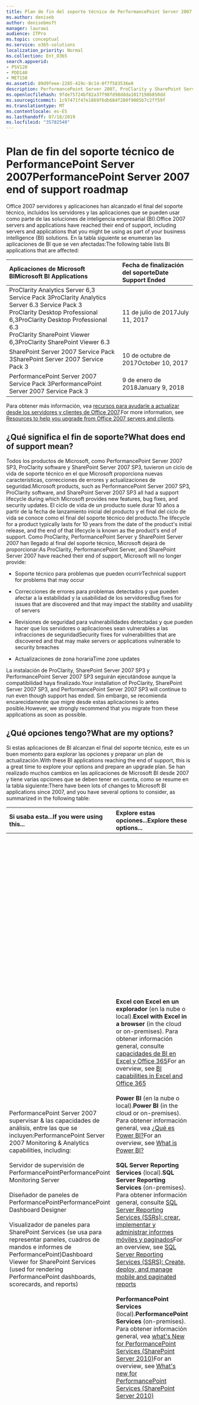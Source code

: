 ```yaml
---
title: Plan de fin del soporte técnico de PerformancePoint Server 2007
ms.author: deniseb
author: denisebmsft
manager: laurawi
audience: ITPro
ms.topic: conceptual
ms.service: o365-solutions
localization_priority: Normal
ms.collection: Ent_O365
search.appverid:
- PSV120
- PDD140
- MET150
ms.assetid: 89d9feee-2285-419c-8c14-0f7f583536e0
description: PerformancePoint Server 2007, ProClarity y SharePoint Server 2007 han llegado al final del soporte técnico. Lea este artículo para planear la actualización de la solución de BI.
ms.openlocfilehash: 9fde75724bf82a37f98fd98ddda1017198b850dd
ms.sourcegitcommit: 1c97471f47e1869f6db684f280f9085b7c2ff59f
ms.translationtype: MT
ms.contentlocale: es-ES
ms.lasthandoff: 07/18/2019
ms.locfileid: "35782540"
---
```

# <a name="performancepoint-server-2007-end-of-support-roadmap"></a><span data-ttu-id="9f8c9-104">Plan de fin del soporte técnico de PerformancePoint Server 2007</span><span class="sxs-lookup"><span data-stu-id="9f8c9-104">PerformancePoint Server 2007 end of support roadmap</span></span>

<span data-ttu-id="9f8c9-105">Office 2007 servidores y aplicaciones han alcanzado el final del soporte técnico, incluidos los servidores y las aplicaciones que se pueden usar como parte de las soluciones de inteligencia empresarial (BI).</span><span class="sxs-lookup"><span data-stu-id="9f8c9-105">Office 2007 servers and applications have reached their end of support, including servers and applications that you might be using as part of your business intelligence (BI) solutions.</span></span> <span data-ttu-id="9f8c9-106">En la tabla siguiente se enumeran las aplicaciones de BI que se ven afectadas:</span><span class="sxs-lookup"><span data-stu-id="9f8c9-106">The following table lists BI applications that are affected:</span></span>
  
|<span data-ttu-id="9f8c9-107">**Aplicaciones de Microsoft BI**</span><span class="sxs-lookup"><span data-stu-id="9f8c9-107">**Microsoft BI Applications**</span></span>|<span data-ttu-id="9f8c9-108">**Fecha de finalización del soporte**</span><span class="sxs-lookup"><span data-stu-id="9f8c9-108">**Date Support Ended**</span></span>|
|:-----|:-----|
|<span data-ttu-id="9f8c9-109">ProClarity Analytics Server 6,3 Service Pack 3</span><span class="sxs-lookup"><span data-stu-id="9f8c9-109">ProClarity Analytics Server 6.3 Service Pack 3</span></span>  <br/> <span data-ttu-id="9f8c9-110">ProClarity Desktop Professional 6,3</span><span class="sxs-lookup"><span data-stu-id="9f8c9-110">ProClarity Desktop Professional 6.3</span></span>  <br/> <span data-ttu-id="9f8c9-111">ProClarity SharePoint Viewer 6,3</span><span class="sxs-lookup"><span data-stu-id="9f8c9-111">ProClarity SharePoint Viewer 6.3</span></span>  <br/> |<span data-ttu-id="9f8c9-112">11 de julio de 2017</span><span class="sxs-lookup"><span data-stu-id="9f8c9-112">July 11, 2017</span></span>  <br/> |
|<span data-ttu-id="9f8c9-113">SharePoint Server 2007 Service Pack 3</span><span class="sxs-lookup"><span data-stu-id="9f8c9-113">SharePoint Server 2007 Service Pack 3</span></span>  <br/> |<span data-ttu-id="9f8c9-114">10 de octubre de 2017</span><span class="sxs-lookup"><span data-stu-id="9f8c9-114">October 10, 2017</span></span>  <br/> |
|<span data-ttu-id="9f8c9-115">PerformancePoint Server 2007 Service Pack 3</span><span class="sxs-lookup"><span data-stu-id="9f8c9-115">PerformancePoint Server 2007 Service Pack 3</span></span>  <br/> |<span data-ttu-id="9f8c9-116">9 de enero de 2018</span><span class="sxs-lookup"><span data-stu-id="9f8c9-116">January 9, 2018</span></span>  <br/> |
   
<span data-ttu-id="9f8c9-117">Para obtener más información, vea [recursos para ayudarle a actualizar desde los servidores y clientes de Office 2007](upgrade-from-office-2007-servers-and-products.md).</span><span class="sxs-lookup"><span data-stu-id="9f8c9-117">For more information, see [Resources to help you upgrade from Office 2007 servers and clients](upgrade-from-office-2007-servers-and-products.md).</span></span>
  
## <a name="what-does-end-of-support-mean"></a><span data-ttu-id="9f8c9-118">¿Qué significa el fin de soporte?</span><span class="sxs-lookup"><span data-stu-id="9f8c9-118">What does end of support mean?</span></span>

<span data-ttu-id="9f8c9-119">Todos los productos de Microsoft, como PerformancePoint Server 2007 SP3, ProClarity software y SharePoint Server 2007 SP3, tuvieron un ciclo de vida de soporte técnico en el que Microsoft proporciona nuevas características, correcciones de errores y actualizaciones de seguridad.</span><span class="sxs-lookup"><span data-stu-id="9f8c9-119">Microsoft products, such as PerformancePoint Server 2007 SP3, ProClarity software, and SharePoint Server 2007 SP3 all had a support lifecycle during which Microsoft provides new features, bug fixes, and security updates.</span></span> <span data-ttu-id="9f8c9-120">El ciclo de vida de un producto suele durar 10 años a partir de la fecha de lanzamiento inicial del producto y el final del ciclo de vida se conoce como el final del soporte técnico del producto.</span><span class="sxs-lookup"><span data-stu-id="9f8c9-120">The lifecycle for a product typically lasts for 10 years from the date of the product's initial release, and the end of that lifecycle is known as the product's end of support.</span></span> <span data-ttu-id="9f8c9-121">Como ProClarity, PerformancePoint Server y SharePoint Server 2007 han llegado al final del soporte técnico, Microsoft dejará de proporcionar:</span><span class="sxs-lookup"><span data-stu-id="9f8c9-121">As ProClarity, PerformancePoint Server, and SharePoint Server 2007 have reached their end of support, Microsoft will no longer provide:</span></span>
  
- <span data-ttu-id="9f8c9-122">Soporte técnico para problemas que pueden ocurrir</span><span class="sxs-lookup"><span data-stu-id="9f8c9-122">Technical support for problems that may occur</span></span>
    
- <span data-ttu-id="9f8c9-123">Correcciones de errores para problemas detectados y que pueden afectar a la estabilidad y la usabilidad de los servidores</span><span class="sxs-lookup"><span data-stu-id="9f8c9-123">Bug fixes for issues that are discovered and that may impact the stability and usability of servers</span></span>
    
- <span data-ttu-id="9f8c9-124">Revisiones de seguridad para vulnerabilidades detectadas y que pueden hacer que los servidores o aplicaciones sean vulnerables a las infracciones de seguridad</span><span class="sxs-lookup"><span data-stu-id="9f8c9-124">Security fixes for vulnerabilities that are discovered and that may make servers or applications vulnerable to security breaches</span></span>
    
- <span data-ttu-id="9f8c9-125">Actualizaciones de zona horaria</span><span class="sxs-lookup"><span data-stu-id="9f8c9-125">Time zone updates</span></span>
    
<span data-ttu-id="9f8c9-126">La instalación de ProClarity, SharePoint Server 2007 SP3 y PerformancePoint Server 2007 SP3 seguirán ejecutándose aunque la compatibilidad haya finalizado.</span><span class="sxs-lookup"><span data-stu-id="9f8c9-126">Your installation of ProClarity, SharePoint Server 2007 SP3, and PerformancePoint Server 2007 SP3 will continue to run even though support has ended.</span></span> <span data-ttu-id="9f8c9-127">Sin embargo, se recomienda encarecidamente que migre desde estas aplicaciones lo antes posible.</span><span class="sxs-lookup"><span data-stu-id="9f8c9-127">However, we strongly recommend that you migrate from these applications as soon as possible.</span></span>
  
## <a name="what-are-my-options"></a><span data-ttu-id="9f8c9-128">¿Qué opciones tengo?</span><span class="sxs-lookup"><span data-stu-id="9f8c9-128">What are my options?</span></span>

<span data-ttu-id="9f8c9-129">Si estas aplicaciones de BI alcanzan el final del soporte técnico, este es un buen momento para explorar las opciones y preparar un plan de actualización.</span><span class="sxs-lookup"><span data-stu-id="9f8c9-129">With these BI applications reaching the end of support, this is a great time to explore your options and prepare an upgrade plan.</span></span> <span data-ttu-id="9f8c9-130">Se han realizado muchos cambios en las aplicaciones de Microsoft BI desde 2007 y tiene varias opciones que se deben tener en cuenta, como se resume en la tabla siguiente:</span><span class="sxs-lookup"><span data-stu-id="9f8c9-130">There have been lots of changes to Microsoft BI applications since 2007, and you have several options to consider, as summarized in the following table:</span></span>
  
|<span data-ttu-id="9f8c9-131">**Si usaba esta...**</span><span class="sxs-lookup"><span data-stu-id="9f8c9-131">**If you were using this...**</span></span>|<span data-ttu-id="9f8c9-132">**Explore estas opciones...**</span><span class="sxs-lookup"><span data-stu-id="9f8c9-132">**Explore these options...**</span></span>|<span data-ttu-id="9f8c9-133">**Y tenga esto en cuenta...**</span><span class="sxs-lookup"><span data-stu-id="9f8c9-133">**And keep this in mind...**</span></span>|
|:-----|:-----|:-----|
| <span data-ttu-id="9f8c9-134">PerformancePoint Server 2007 supervisar &amp; las capacidades de análisis, entre las que se incluyen:</span><span class="sxs-lookup"><span data-stu-id="9f8c9-134">PerformancePoint Server 2007 Monitoring &amp; Analytics capabilities, including:</span></span>  <br/><br/>  <span data-ttu-id="9f8c9-135">Servidor de supervisión de PerformancePoint</span><span class="sxs-lookup"><span data-stu-id="9f8c9-135">PerformancePoint Monitoring Server</span></span>  <br/><br/>  <span data-ttu-id="9f8c9-136">Diseñador de paneles de PerformancePoint</span><span class="sxs-lookup"><span data-stu-id="9f8c9-136">PerformancePoint Dashboard Designer</span></span>  <br/><br/>  <span data-ttu-id="9f8c9-137">Visualizador de paneles para SharePoint Services (se usa para representar paneles, cuadros de mandos e informes de PerformancePoint)</span><span class="sxs-lookup"><span data-stu-id="9f8c9-137">Dashboard Viewer for SharePoint Services (used for rendering PerformancePoint dashboards, scorecards, and reports)</span></span>  <br/> |<span data-ttu-id="9f8c9-138">**Excel con Excel en un explorador** (en la nube o local).</span><span class="sxs-lookup"><span data-stu-id="9f8c9-138">**Excel with Excel in a browser** (in the cloud or on-premises).</span></span> <span data-ttu-id="9f8c9-139">Para obtener información general, consulte [capacidades de BI en Excel y Office 365](https://support.office.com/article/26c0548e-124c-4fd3-aab3-5f64568cb743.aspx)</span><span class="sxs-lookup"><span data-stu-id="9f8c9-139">For an overview, see [BI capabilities in Excel and Office 365](https://support.office.com/article/26c0548e-124c-4fd3-aab3-5f64568cb743.aspx)</span></span> <br/><br/> <span data-ttu-id="9f8c9-140">**Power BI** (en la nube o local).</span><span class="sxs-lookup"><span data-stu-id="9f8c9-140">**Power BI** (in the cloud or on-premises).</span></span> <span data-ttu-id="9f8c9-141">Para obtener información general, vea [¿Qué es Power BI?](https://go.microsoft.com/fwlink/?linkid=841341)</span><span class="sxs-lookup"><span data-stu-id="9f8c9-141">For an overview, see [What is Power BI?](https://go.microsoft.com/fwlink/?linkid=841341)</span></span> <br/><br/> <span data-ttu-id="9f8c9-142">**SQL Server Reporting Services** (local).</span><span class="sxs-lookup"><span data-stu-id="9f8c9-142">**SQL Server Reporting Services** (on-premises).</span></span> <span data-ttu-id="9f8c9-143">Para obtener información general, consulte [SQL Server Reporting Services (SSRs): crear, implementar y administrar informes móviles y paginados](https://go.microsoft.com/fwlink/?linkid=841342)</span><span class="sxs-lookup"><span data-stu-id="9f8c9-143">For an overview, see [SQL Server Reporting Services (SSRS): Create, deploy, and manage mobile and paginated reports](https://go.microsoft.com/fwlink/?linkid=841342)</span></span> <br/><br/> <span data-ttu-id="9f8c9-144">**PerformancePoint Services** (local).</span><span class="sxs-lookup"><span data-stu-id="9f8c9-144">**PerformancePoint Services** (on-premises).</span></span> <span data-ttu-id="9f8c9-145">Para obtener información general, vea [what's New for PerformancePoint Services (SharePoint Server 2010)](https://go.microsoft.com/fwlink/?linkid=841343)</span><span class="sxs-lookup"><span data-stu-id="9f8c9-145">For an overview, see [What's new for PerformancePoint Services (SharePoint Server 2010)](https://go.microsoft.com/fwlink/?linkid=841343)</span></span> <br/> |<span data-ttu-id="9f8c9-146">Excel está disponible como una solución en línea (basada en la nube) o local.</span><span class="sxs-lookup"><span data-stu-id="9f8c9-146">Excel is available as either an online (cloud-based) or on-premises solution.</span></span> <span data-ttu-id="9f8c9-147">Muchas de las necesidades de informes y paneles pueden cumplirse con las capacidades de Excel.</span><span class="sxs-lookup"><span data-stu-id="9f8c9-147">Many reporting and dashboard needs can be met with the capabilities of Excel.</span></span>  <br/><br/> <span data-ttu-id="9f8c9-148">Power BI está disponible como una solución en línea o local.</span><span class="sxs-lookup"><span data-stu-id="9f8c9-148">Power BI is available as either an online or an on-premises solution.</span></span> <span data-ttu-id="9f8c9-149">Power BI no se incluye en Office 365, pero puede empezar a usar Power BI gratuitamente y, a continuación, en función de las necesidades empresariales y el uso de datos, actualice a Power BI Pro.</span><span class="sxs-lookup"><span data-stu-id="9f8c9-149">Power BI is not included in Office 365, but you can get started using Power BI for free, and then, depending on your data usage and business needs, upgrade to Power BI Pro.</span></span> <br/> <br/> <span data-ttu-id="9f8c9-150">Reporting Services y PerformancePoint Services son soluciones locales.</span><span class="sxs-lookup"><span data-stu-id="9f8c9-150">Reporting Services and PerformancePoint Services are both on-premises solutions.</span></span>  <br/><br/> <span data-ttu-id="9f8c9-151">PerformancePoint Services está disponible en SharePoint Server 2010, SharePoint Server 2013 y SharePoint Server 2016.</span><span class="sxs-lookup"><span data-stu-id="9f8c9-151">PerformancePoint Services is available in SharePoint Server 2010, SharePoint Server 2013, and SharePoint Server 2016.</span></span> <br/> <br/> <span data-ttu-id="9f8c9-152">Algunas características y tipos de informes que estaban disponibles en PerformancePoint Server 2007 no están disponibles en Excel, Power BI, Reporting Services o PerformancePoint Services.</span><span class="sxs-lookup"><span data-stu-id="9f8c9-152">Some features and report types that were available in PerformancePoint Server 2007 are not available in Excel, Power BI, Reporting Services, or PerformancePoint Services.</span></span> <span data-ttu-id="9f8c9-153">Querrá revisar las características disponibles para determinar cuál es la mejor solución para sus necesidades empresariales.</span><span class="sxs-lookup"><span data-stu-id="9f8c9-153">You'll want to review the available features to determine the best solution for your business needs.</span></span>  <br/> |
| <span data-ttu-id="9f8c9-154">Software de ProClarity, que incluye:</span><span class="sxs-lookup"><span data-stu-id="9f8c9-154">ProClarity software, including:</span></span> <br/> <br/>  <span data-ttu-id="9f8c9-155">ProClarity Desktop profesional</span><span class="sxs-lookup"><span data-stu-id="9f8c9-155">ProClarity Desktop Professional</span></span>  <br/> <br/> <span data-ttu-id="9f8c9-156">ProClarity Analytics Server</span><span class="sxs-lookup"><span data-stu-id="9f8c9-156">ProClarity Analytics Server</span></span>  <br/> <br/> <span data-ttu-id="9f8c9-157">ProClarity SharePoint Viewer</span><span class="sxs-lookup"><span data-stu-id="9f8c9-157">ProClarity SharePoint Viewer</span></span>  <br/> |<span data-ttu-id="9f8c9-158">**Trabaje con un socio de Microsoft** para identificar la solución que mejor se adapte a sus necesidades.</span><span class="sxs-lookup"><span data-stu-id="9f8c9-158">**Work with a Microsoft partner** to identify a solution that best meets your needs.</span></span> <span data-ttu-id="9f8c9-159">Visitar el [centro de Partners de Microsoft](https://go.microsoft.com/fwlink/?linkid=841249)</span><span class="sxs-lookup"><span data-stu-id="9f8c9-159">Visit the [Microsoft Partner Center](https://go.microsoft.com/fwlink/?linkid=841249)</span></span> <br/><br/> <span data-ttu-id="9f8c9-160">También puede considerar el uso de Excel con Excel en un explorador, Power BI, SQL Server Reporting Services o PerformancePoint Services.</span><span class="sxs-lookup"><span data-stu-id="9f8c9-160">You can also consider using Excel with Excel in a browser, Power BI, SQL Server Reporting Services, or PerformancePoint Services.</span></span>  <br/> |<span data-ttu-id="9f8c9-161">Algunas de las características y capacidades que estaban disponibles en el software de ProClarity, pero no todas, están disponibles en otras ofertas de Microsoft, como Excel, Power BI, Reporting Services y PerformancePoint Services.</span><span class="sxs-lookup"><span data-stu-id="9f8c9-161">Several, but not all, features and capabilities that were available in ProClarity software are available in other Microsoft offerings, including Excel, Power BI, Reporting Services, and PerformancePoint Services.</span></span>  <br/> |
|<span data-ttu-id="9f8c9-162">KPI de SharePoint Server 2007 (también denominados KPI de MOSS)</span><span class="sxs-lookup"><span data-stu-id="9f8c9-162">SharePoint Server 2007 KPIs (also called MOSS KPIs)</span></span>  <br/> |<span data-ttu-id="9f8c9-163">**Excel con servicios de Excel**.</span><span class="sxs-lookup"><span data-stu-id="9f8c9-163">**Excel with Excel Services**.</span></span> <span data-ttu-id="9f8c9-164">Para obtener información general, vea [inteligencia empresarial en Excel y servicios de Excel (SharePoint Server 2013)](https://support.office.com/article/2740f10c-579d-4b40-a1d9-7beb5d38547c.aspx)</span><span class="sxs-lookup"><span data-stu-id="9f8c9-164">For an overview, see [Business intelligence in Excel and Excel Services (SharePoint Server 2013)](https://support.office.com/article/2740f10c-579d-4b40-a1d9-7beb5d38547c.aspx)</span></span> <br/> |<span data-ttu-id="9f8c9-165">Los KPI de MOSS creados mediante SharePoint Server 2007 se pueden usar en SharePoint Server 2010, SharePoint Server 2013 y SharePoint Server 2016; sin embargo, no se pueden crear nuevos KPI de MOSS.</span><span class="sxs-lookup"><span data-stu-id="9f8c9-165">MOSS KPIs that were created using SharePoint Server 2007 can be used in SharePoint Server 2010, SharePoint Server 2013, and SharePoint Server 2016; however, new MOSS KPIs cannot be created.</span></span>  <br/> |
|<span data-ttu-id="9f8c9-166">Excel 2007</span><span class="sxs-lookup"><span data-stu-id="9f8c9-166">Excel 2007</span></span>  <br/> |<span data-ttu-id="9f8c9-167">**Excel** (en la nube o local).</span><span class="sxs-lookup"><span data-stu-id="9f8c9-167">**Excel** (in the cloud or on-premises).</span></span> <span data-ttu-id="9f8c9-168">Para obtener información general, consulte [capacidades de BI en Excel y Office 365](https://support.office.com/article/26c0548e-124c-4fd3-aab3-5f64568cb743.aspx)</span><span class="sxs-lookup"><span data-stu-id="9f8c9-168">For an overview, see [BI capabilities in Excel and Office 365](https://support.office.com/article/26c0548e-124c-4fd3-aab3-5f64568cb743.aspx)</span></span> <br/><br/> <span data-ttu-id="9f8c9-169">**Power BI** (en la nube o local).</span><span class="sxs-lookup"><span data-stu-id="9f8c9-169">**Power BI** (in the cloud or on-premises).</span></span> <span data-ttu-id="9f8c9-170">Para obtener información general, vea [¿Qué es Power BI?](https://go.microsoft.com/fwlink/?linkid=841341)</span><span class="sxs-lookup"><span data-stu-id="9f8c9-170">For an overview, see [What is Power BI?](https://go.microsoft.com/fwlink/?linkid=841341)</span></span> <br/> |<span data-ttu-id="9f8c9-171">Tanto Excel como Power BI ofrecen la organización basada en la nube y las soluciones locales, con compatibilidad para una gran variedad de orígenes de datos.</span><span class="sxs-lookup"><span data-stu-id="9f8c9-171">Both Excel and Power BI offer your organization cloud-based and on-premises solutions, with support for a wide variety of data sources.</span></span>  <br/> |
   
### <a name="what-if-i-need-help-selecting-a-solution"></a><span data-ttu-id="9f8c9-172">¿Qué debo hacer si necesito ayuda para seleccionar una solución?</span><span class="sxs-lookup"><span data-stu-id="9f8c9-172">What if I need help selecting a solution?</span></span>

<span data-ttu-id="9f8c9-173">Con tantas opciones de BI disponibles, puede parecer abrumador determinar cuál es la mejor opción.</span><span class="sxs-lookup"><span data-stu-id="9f8c9-173">With so many BI choices available, it might seem overwhelming to determine which option is best.</span></span> <span data-ttu-id="9f8c9-174">Tenemos una guía en línea disponible para ayudarle.</span><span class="sxs-lookup"><span data-stu-id="9f8c9-174">We have an online guide available to help you.</span></span> <span data-ttu-id="9f8c9-175">Consulte [choosinging Microsoft Business Intelligence (BI) Tools for Analysis and](https://go.microsoft.com/fwlink/?linkid=839877)Reporting.</span><span class="sxs-lookup"><span data-stu-id="9f8c9-175">See [Choosing Microsoft Business Intelligence (BI) tools for analysis and reporting](https://go.microsoft.com/fwlink/?linkid=839877).</span></span>
  
### <a name="what-happens-if-i-dont-upgrade-now"></a><span data-ttu-id="9f8c9-176">¿Qué sucede si no actualizo ahora?</span><span class="sxs-lookup"><span data-stu-id="9f8c9-176">What happens if I don't upgrade now?</span></span>

<span data-ttu-id="9f8c9-177">Puede elegir no actualizar en este momento.</span><span class="sxs-lookup"><span data-stu-id="9f8c9-177">You can choose to not upgrade at this time.</span></span> <span data-ttu-id="9f8c9-178">Los servidores y las aplicaciones existentes seguirán ejecutándose.</span><span class="sxs-lookup"><span data-stu-id="9f8c9-178">Your existing servers and applications will continue to run.</span></span> <span data-ttu-id="9f8c9-179">Sin embargo, no recibirá ninguna actualización adicional, incluidas las actualizaciones de seguridad, una vez finalizada la compatibilidad.</span><span class="sxs-lookup"><span data-stu-id="9f8c9-179">However, you won't receive any further updates - including security updates - after support has ended.</span></span> <span data-ttu-id="9f8c9-180">Además, si algo va mal con las aplicaciones de servidor, no podrá obtener ayuda del soporte técnico de Microsoft.</span><span class="sxs-lookup"><span data-stu-id="9f8c9-180">And, if something goes wrong with your server applications, you won't be able to get help from Microsoft technical support.</span></span>
  
## <a name="how-do-i-plan-my-upgrade"></a><span data-ttu-id="9f8c9-181">¿Cómo planeo mi actualización?</span><span class="sxs-lookup"><span data-stu-id="9f8c9-181">How do I plan my upgrade?</span></span>

<span data-ttu-id="9f8c9-182">Una vez que haya explorado las opciones de actualización, el siguiente paso consiste en preparar un plan de actualización.</span><span class="sxs-lookup"><span data-stu-id="9f8c9-182">After you have explored your upgrade options, your next step is to prepare an upgrade plan.</span></span> <span data-ttu-id="9f8c9-183">En las siguientes secciones se incluye información y vínculos a recursos adicionales para ayudarle a planear la solución.</span><span class="sxs-lookup"><span data-stu-id="9f8c9-183">The following sections include information and links to additional resources to help you plan your solution.</span></span> <span data-ttu-id="9f8c9-184">En lo que se refiere a las aplicaciones de Microsoft BI, tiene cuatro opciones principales, incluidas dos que funcionan tanto en la nube como en el entorno local, y dos que son soluciones solo locales:</span><span class="sxs-lookup"><span data-stu-id="9f8c9-184">When it comes to Microsoft BI applications, you have four main options, including two that work both in the cloud or on-premises, and two that are on-premises-only solutions:</span></span>
  
|<span data-ttu-id="9f8c9-185">**Opción**</span><span class="sxs-lookup"><span data-stu-id="9f8c9-185">**Option**</span></span>|<span data-ttu-id="9f8c9-186">**¿En la nube o local?**</span><span class="sxs-lookup"><span data-stu-id="9f8c9-186">**In the cloud or on-premises?**</span></span>|
|:-----|:-----|
|[<span data-ttu-id="9f8c9-187">Excel</span><span class="sxs-lookup"><span data-stu-id="9f8c9-187">Excel</span></span>](#use-excel-with-excel-online-in-the-cloud-or-on-premises) <br/> |<span data-ttu-id="9f8c9-188">Ambas</span><span class="sxs-lookup"><span data-stu-id="9f8c9-188">Both</span></span>  <br/> |
|[<span data-ttu-id="9f8c9-189">Power BI</span><span class="sxs-lookup"><span data-stu-id="9f8c9-189">Power BI</span></span>](#use-power-bi-in-the-cloud-or-on-premises) <br/> |<span data-ttu-id="9f8c9-190">Ambas</span><span class="sxs-lookup"><span data-stu-id="9f8c9-190">Both</span></span>  <br/> |
|[<span data-ttu-id="9f8c9-191">Reporting Services</span><span class="sxs-lookup"><span data-stu-id="9f8c9-191">Reporting Services</span></span>](#use-reporting-services-on-premises) <br/> |<span data-ttu-id="9f8c9-192">Solo local</span><span class="sxs-lookup"><span data-stu-id="9f8c9-192">On-premises only</span></span>  <br/> |
|[<span data-ttu-id="9f8c9-193">Servicios PerformancePoint</span><span class="sxs-lookup"><span data-stu-id="9f8c9-193">PerformancePoint Services</span></span>](#use-performancepoint-services-on-premises) <br/> |<span data-ttu-id="9f8c9-194">Solo local</span><span class="sxs-lookup"><span data-stu-id="9f8c9-194">On-premises only</span></span>  <br/> |
   
### <a name="use-excel-in-the-cloud-or-on-premises"></a><span data-ttu-id="9f8c9-195">Usar Excel (en la nube o local)</span><span class="sxs-lookup"><span data-stu-id="9f8c9-195">Use Excel (in the cloud or on-premises)</span></span>

<span data-ttu-id="9f8c9-196">Con Excel (también conocido como servicios de Excel en SharePoint Server), los usuarios pueden ver y usar libros en una ventana del explorador, incluso si Excel no está instalado en su equipo.</span><span class="sxs-lookup"><span data-stu-id="9f8c9-196">With Excel—also known as Excel Services in SharePoint Server—people can view and use workbooks in a browser window, even if Excel is not installed on their computer.</span></span> <span data-ttu-id="9f8c9-197">Puede usar Excel para crear informes, cuadros de mandos y paneles y, a continuación, compartir los libros con otros usuarios mediante Excel en un explorador, independientemente de si está usando SharePoint Online como parte de Office 365 o SharePoint Server local.</span><span class="sxs-lookup"><span data-stu-id="9f8c9-197">You can use Excel to create reports, scorecards, and dashboards, and then share your workbooks with others by using Excel in a browser, whether you're using SharePoint Online as part of Office 365, or SharePoint Server on-premises.</span></span> <span data-ttu-id="9f8c9-198">Además, puede usar datos almacenados de forma local o en la nube, lo que le permite usar una gran variedad de orígenes de datos.</span><span class="sxs-lookup"><span data-stu-id="9f8c9-198">And, you can use data stored on-premises or in the cloud, which gives you the ability to use a wide variety of data sources.</span></span>
  
<span data-ttu-id="9f8c9-199">En la tabla siguiente se comparan las principales ventajas de usar Excel con Office 365 para usar Excel con SharePoint Server, con información adicional a continuación.</span><span class="sxs-lookup"><span data-stu-id="9f8c9-199">The following table compares key advantages of using Excel with Office 365 to using Excel with SharePoint Server, with additional information below.</span></span>
  
|<span data-ttu-id="9f8c9-200">**[Excel con Office 365 (en la nube)](#excel-with-office-365-in-the-cloud)**</span><span class="sxs-lookup"><span data-stu-id="9f8c9-200">**[Excel with Office 365 (in the cloud)](#excel-with-office-365-in-the-cloud)**</span></span>|<span data-ttu-id="9f8c9-201">**[Excel con SharePoint Server (local)](#excel-with-sharepoint-server-on-premises)**</span><span class="sxs-lookup"><span data-stu-id="9f8c9-201">**[Excel with SharePoint Server (on-premises)](#excel-with-sharepoint-server-on-premises)**</span></span>|
|:-----|:-----|
|<span data-ttu-id="9f8c9-202">**Obtiene la versión más reciente y la mayor de Excel**.</span><span class="sxs-lookup"><span data-stu-id="9f8c9-202">**You get the latest, greatest version of Excel**.</span></span> <span data-ttu-id="9f8c9-203">Con Office 365, obtiene la última versión de Excel, que incluye nuevos tipos de gráficos nuevos, la capacidad de crear gráficos y tablas de forma rápida y sencilla, y admite más orígenes de datos.</span><span class="sxs-lookup"><span data-stu-id="9f8c9-203">With Office 365, you get the latest version of Excel, which includes powerful, new chart types, the ability to create charts and tables quickly and easily, and support for more data sources.</span></span> <br/> <br/> <span data-ttu-id="9f8c9-204">La **configuración es mucho más sencilla**.</span><span class="sxs-lookup"><span data-stu-id="9f8c9-204">**Setup is much simpler**.</span></span> <span data-ttu-id="9f8c9-205">Excel se incluye con Office 365 para empresas, por lo que no hay ningún trabajo pesado en su parte.</span><span class="sxs-lookup"><span data-stu-id="9f8c9-205">Excel is included with Office 365 for business, so there's no heavy lifting on your part.</span></span> <span data-ttu-id="9f8c9-206">Regístrese e inicie sesión, y tendrá un funcionamiento más rápido y más eficiente que la actualización de los servidores locales.</span><span class="sxs-lookup"><span data-stu-id="9f8c9-206">Sign up and sign in, and you'll be up and running faster and more efficiently than upgrading your on-premises servers.</span></span> <br/> <br/> <span data-ttu-id="9f8c9-207">**Los usuarios tienen acceso en cualquier lugar a sus libros**.</span><span class="sxs-lookup"><span data-stu-id="9f8c9-207">**People have everywhere access to their workbooks**.</span></span> <span data-ttu-id="9f8c9-208">Los usuarios pueden ver los libros de forma segura desde dondequiera que estén, usando su equipo, smartphone y tableta.</span><span class="sxs-lookup"><span data-stu-id="9f8c9-208">People can securely view workbooks from wherever they are, using their computer, smart phone, and tablet.</span></span> <br/> <br/> <span data-ttu-id="9f8c9-209">**Hay más**.</span><span class="sxs-lookup"><span data-stu-id="9f8c9-209">**There's more**!</span></span> <span data-ttu-id="9f8c9-210">Consulte [capacidades de BI en Excel y Office 365](https://support.office.com/article/26c0548e-124c-4fd3-aab3-5f64568cb743.aspx)</span><span class="sxs-lookup"><span data-stu-id="9f8c9-210">See [BI capabilities in Excel and Office 365](https://support.office.com/article/26c0548e-124c-4fd3-aab3-5f64568cb743.aspx)</span></span> <br/> |<span data-ttu-id="9f8c9-211">**La configuración global se administra**.</span><span class="sxs-lookup"><span data-stu-id="9f8c9-211">**You manage your global settings**.</span></span> <span data-ttu-id="9f8c9-212">Como administrador de SharePoint, puede especificar la configuración global, como la seguridad, el equilibrio de carga, la administración de sesiones, el almacenamiento en caché de libros y las conexiones de datos externos.</span><span class="sxs-lookup"><span data-stu-id="9f8c9-212">As a SharePoint administrator, you can specify global settings, such as security, load balancing, session management, workbook caching, and external data connections.</span></span> <br/> <br/> <span data-ttu-id="9f8c9-213">**Puede usar servicios de Excel con PerformancePoint Services**.</span><span class="sxs-lookup"><span data-stu-id="9f8c9-213">**You can use Excel Services with PerformancePoint Services**.</span></span> <span data-ttu-id="9f8c9-214">Puede configurar servicios de Excel y PerformancePoint Services como parte de la instalación de SharePoint Server e incluir informes de Excel Services en los paneles de PerformancePoint.</span><span class="sxs-lookup"><span data-stu-id="9f8c9-214">You can configure Excel Services and PerformancePoint Services as part of your SharePoint Server installation, and include Excel Services reports in your PerformancePoint dashboards.</span></span> <br/> <br/> <span data-ttu-id="9f8c9-215">**Hay más**.</span><span class="sxs-lookup"><span data-stu-id="9f8c9-215">**There's more**!</span></span> <span data-ttu-id="9f8c9-216">Vea [inteligencia empresarial en Excel y servicios de Excel (SharePoint Server 2013)](https://support.office.com/article/2740f10c-579d-4b40-a1d9-7beb5d38547c.aspx)</span><span class="sxs-lookup"><span data-stu-id="9f8c9-216">See [Business intelligence in Excel and Excel Services (SharePoint Server 2013)](https://support.office.com/article/2740f10c-579d-4b40-a1d9-7beb5d38547c.aspx)</span></span> <br/> |
   
#### <a name="excel-with-office-365-in-the-cloud"></a><span data-ttu-id="9f8c9-217">Excel con Office 365 (en la nube)</span><span class="sxs-lookup"><span data-stu-id="9f8c9-217">Excel with Office 365 (in the cloud)</span></span>

<span data-ttu-id="9f8c9-218">Si cambia a Office 365, dispondrá de los servicios y aplicaciones más actualizados, incluido Excel 2016.</span><span class="sxs-lookup"><span data-stu-id="9f8c9-218">If you move to Office 365, you'll have the most up-to-date services and applications, including Excel 2016.</span></span> <span data-ttu-id="9f8c9-219">PerformancePoint Services no está disponible en Office 365, por lo que va a reemplazar el contenido del panel de PerformancePoint con libros de Excel u otros informes.</span><span class="sxs-lookup"><span data-stu-id="9f8c9-219">PerformancePoint Services is not available in Office 365, so you'll be replacing your PerformancePoint dashboard content with Excel workbooks or other reports.</span></span> <span data-ttu-id="9f8c9-220">La buena noticia es que Excel 2016 tiene muchos tipos de gráficos nuevos y la creación de paneles impresionantes en Excel es más fácil que nunca.</span><span class="sxs-lookup"><span data-stu-id="9f8c9-220">The good news is, Excel 2016 has lots of new chart types and creating impressive dashboards in Excel is easier than ever.</span></span> <span data-ttu-id="9f8c9-221">Además, se agregan nuevas características con regularidad.</span><span class="sxs-lookup"><span data-stu-id="9f8c9-221">And, new features are being added regularly.</span></span> <span data-ttu-id="9f8c9-222">Para obtener más información, consulte [What's New in Excel 2016 for Windows](https://support.office.com/article/5fdb9208-ff33-45b6-9e08-1f5cdb3a6c73.aspx).</span><span class="sxs-lookup"><span data-stu-id="9f8c9-222">To learn more, see [What's New in Excel 2016 for Windows](https://support.office.com/article/5fdb9208-ff33-45b6-9e08-1f5cdb3a6c73.aspx).</span></span>
  
<span data-ttu-id="9f8c9-223">Y, cuando compre 50 puestos o más de Office 365, el equipo de Microsoft FastTrack puede ayudarle a configurar.</span><span class="sxs-lookup"><span data-stu-id="9f8c9-223">And, when you purchase 50 seats or more of Office 365, the Microsoft FastTrack team can help you get set up.</span></span> <span data-ttu-id="9f8c9-224">Para obtener más información, visite [FastTrack](https://www.microsoft.com/fasttrack/microsoft-365/office-365).</span><span class="sxs-lookup"><span data-stu-id="9f8c9-224">To learn more, visit [FastTrack](https://www.microsoft.com/fasttrack/microsoft-365/office-365).</span></span>
  
#### <a name="excel-with-sharepoint-server-on-premises"></a><span data-ttu-id="9f8c9-225">Excel con SharePoint Server (local)</span><span class="sxs-lookup"><span data-stu-id="9f8c9-225">Excel with SharePoint Server (on-premises)</span></span>

<span data-ttu-id="9f8c9-226">Si actualiza a una versión más reciente de SharePoint, puede usar Excel con servicios de Excel o en un explorador, de la siguiente manera:</span><span class="sxs-lookup"><span data-stu-id="9f8c9-226">If you upgrade to a newer version of SharePoint, you can use Excel with Excel Services or in a browser, as follows:</span></span>
  
- <span data-ttu-id="9f8c9-227">Servicios de Excel en SharePoint Server 2010</span><span class="sxs-lookup"><span data-stu-id="9f8c9-227">Excel Services in SharePoint Server 2010</span></span>
    
- <span data-ttu-id="9f8c9-228">Servicios de Excel en SharePoint Server 2013</span><span class="sxs-lookup"><span data-stu-id="9f8c9-228">Excel Services in SharePoint Server 2013</span></span>
    
- <span data-ttu-id="9f8c9-229">Excel, que forma parte de Office Online Server, instalado de forma independiente de SharePoint Server 2016</span><span class="sxs-lookup"><span data-stu-id="9f8c9-229">Excel, which is part of Office Online Server, installed separately from SharePoint Server 2016</span></span>
    
<span data-ttu-id="9f8c9-230">También puede configurar PerformancePoint Services en la nueva versión de SharePoint Server y usarlo junto con Excel.</span><span class="sxs-lookup"><span data-stu-id="9f8c9-230">You can configure PerformancePoint Services in your new version of SharePoint Server as well, and use that together with Excel.</span></span>
  
<span data-ttu-id="9f8c9-231">Para obtener más información sobre las opciones de actualización de SharePoint, vea el [mapa de ruta de fin de soporte de SharePoint Server 2007](sharepoint-2007-end-of-support.md).</span><span class="sxs-lookup"><span data-stu-id="9f8c9-231">To learn more about your SharePoint upgrade options, see [SharePoint Server 2007 end of support Roadmap](sharepoint-2007-end-of-support.md).</span></span>
  
<span data-ttu-id="9f8c9-232">Para obtener más información acerca de Excel Services, vea [Excel Services Overview (SharePoint Server 2010)](https://go.microsoft.com/fwlink/?linkid=841362).</span><span class="sxs-lookup"><span data-stu-id="9f8c9-232">To learn more about Excel Services, see [Excel Services overview (SharePoint Server 2010)](https://go.microsoft.com/fwlink/?linkid=841362).</span></span>
  
### <a name="use-power-bi-in-the-cloud-or-on-premises"></a><span data-ttu-id="9f8c9-233">Usar Power BI (en la nube o local)</span><span class="sxs-lookup"><span data-stu-id="9f8c9-233">Use Power BI (in the cloud or on-premises)</span></span>

<span data-ttu-id="9f8c9-234">Power BI es un conjunto de herramientas de análisis de negocios para analizar datos y compartir información.</span><span class="sxs-lookup"><span data-stu-id="9f8c9-234">Power BI is a suite of business analytics tools to analyze data and share insights.</span></span> <span data-ttu-id="9f8c9-235">Con Power BI, puede crear paneles e informes interactivos mediante orígenes de datos locales o en línea.</span><span class="sxs-lookup"><span data-stu-id="9f8c9-235">With Power BI, you can create interactive reports and dashboards using on-premises or online data sources.</span></span> <span data-ttu-id="9f8c9-236">Los usuarios pueden ver y usar sus informes y paneles con sus equipos o dispositivos móviles.</span><span class="sxs-lookup"><span data-stu-id="9f8c9-236">People can view and use your reports and dashboards using their computers or mobile devices.</span></span>
  
<span data-ttu-id="9f8c9-237">Power BI no se incluye en Office 365 o SharePoint Server, pero es una oferta independiente que incluye Power BI Desktop, las puertas de enlace de Power BI y el servicio Power BI.</span><span class="sxs-lookup"><span data-stu-id="9f8c9-237">Power BI is not included in Office 365 or SharePoint Server, but is a separate offering that includes Power BI Desktop, Power BI gateways, and the Power BI service.</span></span> <span data-ttu-id="9f8c9-238">Power BI también se integra con SharePoint Online.</span><span class="sxs-lookup"><span data-stu-id="9f8c9-238">Power BI also integrates with SharePoint Online.</span></span> <span data-ttu-id="9f8c9-239">Puede empezar a usar Power BI de forma gratuita y, según sus necesidades empresariales y el uso de datos, debe actualizar a Power BI Pro.</span><span class="sxs-lookup"><span data-stu-id="9f8c9-239">You can get started with Power BI for free, and depending on your data usage and business needs, upgrade to Power BI Pro.</span></span> <span data-ttu-id="9f8c9-240">Para obtener más información, vea [¿Qué es Power BI?](https://go.microsoft.com/fwlink/?linkid=841341)</span><span class="sxs-lookup"><span data-stu-id="9f8c9-240">To learn more, see [What is Power BI?](https://go.microsoft.com/fwlink/?linkid=841341)</span></span>
  
### <a name="use-reporting-services-on-premises"></a><span data-ttu-id="9f8c9-241">Usar Reporting Services (local)</span><span class="sxs-lookup"><span data-stu-id="9f8c9-241">Use Reporting Services (on-premises)</span></span>

<span data-ttu-id="9f8c9-242">SQL Server Reporting Services proporciona una solución de informes sólida, además de la capacidad de instalar y configurar Reporting Services en modo nativo o en el modo integrado de SharePoint.</span><span class="sxs-lookup"><span data-stu-id="9f8c9-242">SQL Server Reporting Services provides a robust reporting solution, along with the ability to install and configure Reporting Services in either native mode or SharePoint integrated mode.</span></span> <span data-ttu-id="9f8c9-243">Puede crear informes mediante varias herramientas, como el diseñador de informes, el generador de informes y Power View.</span><span class="sxs-lookup"><span data-stu-id="9f8c9-243">You can author reports using several tools, including Report Designer, Report Builder, and Power View.</span></span> <span data-ttu-id="9f8c9-244">Con la versión más reciente de SQL Server, también puede usar el publicador de informes móviles de SQL Server para entregar informes que se ajustan a cualquier tamaño de pantalla, lo que permite a su organización utilizar informes en sus dispositivos móviles.</span><span class="sxs-lookup"><span data-stu-id="9f8c9-244">With the latest release of SQL Server, you can also use SQL Server Mobile Report Publisher to deliver reports that scale to any screen size, giving your organization the ability to consume reports on their mobile devices.</span></span> <span data-ttu-id="9f8c9-245">Para obtener más información, consulte [SQL Server Reporting Services (SSRs): crear, implementar y administrar informes móviles y paginados](https://go.microsoft.com/fwlink/?linkid=841342).</span><span class="sxs-lookup"><span data-stu-id="9f8c9-245">To learn more, see [SQL Server Reporting Services (SSRS): Create, deploy, and manage mobile and paginated reports](https://go.microsoft.com/fwlink/?linkid=841342).</span></span>
  
### <a name="use-performancepoint-services-on-premises"></a><span data-ttu-id="9f8c9-246">Usar PerformancePoint Services (local)</span><span class="sxs-lookup"><span data-stu-id="9f8c9-246">Use PerformancePoint Services (on-premises)</span></span>

<span data-ttu-id="9f8c9-247">Como sabe, PerformancePoint Server 2007 se compró por separado de SharePoint Server 2007.</span><span class="sxs-lookup"><span data-stu-id="9f8c9-247">As you know, PerformancePoint Server 2007 was purchased separately from SharePoint Server 2007.</span></span> <span data-ttu-id="9f8c9-248">A partir de SharePoint Server 2010, PerformancePoint Services es una aplicación de servicio en SharePoint Server.</span><span class="sxs-lookup"><span data-stu-id="9f8c9-248">Beginning with SharePoint Server 2010, PerformancePoint Services is a service application in SharePoint Server.</span></span> <span data-ttu-id="9f8c9-249">Esto significa que no es necesario comprar licencias de servidor independientes o hardware para usar PerformancePoint Services.</span><span class="sxs-lookup"><span data-stu-id="9f8c9-249">This means that you do not have to purchase separate server licenses or hardware in order to use PerformancePoint Services.</span></span>
  
<span data-ttu-id="9f8c9-250">Para pasar de PerformancePoint Server 2007 a PerformancePoint Services, se pasa a una versión más reciente de SharePoint Server y se configura PerformancePoint Services.</span><span class="sxs-lookup"><span data-stu-id="9f8c9-250">To move from PerformancePoint Server 2007 to PerformancePoint Services, you move to a more recent version of SharePoint Server, and configure PerformancePoint Services.</span></span> <span data-ttu-id="9f8c9-251">La versión de SharePoint Server a la que se está moviendo determinará si puede importar el contenido del panel existente desde PerformancePoint Server 2007 a PerformancePoint Services.</span><span class="sxs-lookup"><span data-stu-id="9f8c9-251">The version of SharePoint Server you're moving to will determine whether you can import your existing dashboard content from PerformancePoint Server 2007 to PerformancePoint Services.</span></span>
  
- <span data-ttu-id="9f8c9-252">Si va a actualizar a SharePoint Server 2010, puede importar el contenido del panel de PerformancePoint de PerformancePoint Server 2007 a PerformancePoint Services en SharePoint Server 2010.</span><span class="sxs-lookup"><span data-stu-id="9f8c9-252">If you're upgrading to SharePoint Server 2010, you can import your PerformancePoint dashboard content from PerformancePoint Server 2007 to PerformancePoint Services in SharePoint Server 2010.</span></span> <span data-ttu-id="9f8c9-253">Para obtener más información sobre cómo funciona, vea el [Asistente para importación: contenido de PerformancePoint Server 2007 en SharePoint server 2010](https://go.microsoft.com/fwlink/?linkid=838873).</span><span class="sxs-lookup"><span data-stu-id="9f8c9-253">To learn more about how this works, see [Import Wizard: PerformancePoint Server 2007 content to SharePoint Server 2010](https://go.microsoft.com/fwlink/?linkid=838873).</span></span>
    
- <span data-ttu-id="9f8c9-254">Si va a cambiar a SharePoint Server 2013 o a SharePoint Server 2016, probablemente tendrá que crear contenido de panel (orígenes de datos, informes, cuadros de mandos y páginas de panel).</span><span class="sxs-lookup"><span data-stu-id="9f8c9-254">If you're moving to SharePoint Server 2013 or to SharePoint Server 2016, you'll most likely need to create new dashboard content (data sources, reports, scorecards, and dashboard pages).</span></span>
    
<span data-ttu-id="9f8c9-255">Para empezar a trabajar en el plan de actualización de PerformancePoint Services, vea los siguientes recursos:</span><span class="sxs-lookup"><span data-stu-id="9f8c9-255">To get started on your PerformancePoint Services upgrade plan, see the following resources:</span></span>
  
1. [<span data-ttu-id="9f8c9-256">Mapa de ruta de fin de soporte para SharePoint Server 2007</span><span class="sxs-lookup"><span data-stu-id="9f8c9-256">SharePoint Server 2007 end of support Roadmap</span></span>](sharepoint-2007-end-of-support.md)
    
2. <span data-ttu-id="9f8c9-257">Cuando sepa a qué versión de SharePoint se va a mover, vea el artículo correspondiente para PerformancePoint Services:</span><span class="sxs-lookup"><span data-stu-id="9f8c9-257">When you know which version of SharePoint you're moving to, see the corresponding article for PerformancePoint Services:</span></span>
    
  - [<span data-ttu-id="9f8c9-258">Planeación de PerformancePoint Services (SharePoint Server 2010)</span><span class="sxs-lookup"><span data-stu-id="9f8c9-258">Plan for PerformancePoint Services (SharePoint Server 2010)</span></span>](https://go.microsoft.com/fwlink/?linkid=841363)
    
  - [<span data-ttu-id="9f8c9-259">Información general de PerformancePoint Services en SharePoint Server 2013</span><span class="sxs-lookup"><span data-stu-id="9f8c9-259">PerformancePoint Services in SharePoint Server 2013 overview</span></span>](https://go.microsoft.com/fwlink/?linkid=841551)
    
  - [<span data-ttu-id="9f8c9-260">Información general sobre PerformancePoint Services en SharePoint Server 2016</span><span class="sxs-lookup"><span data-stu-id="9f8c9-260">PerformancePoint Services in SharePoint Server 2016 overview</span></span>](https://go.microsoft.com/fwlink/?linkid=874704)
    
<span data-ttu-id="9f8c9-261">Cuando actualice a PerformancePoint Services, podrá disfrutar de varias características y mejoras nuevas.</span><span class="sxs-lookup"><span data-stu-id="9f8c9-261">When you upgrade to PerformancePoint Services, you'll enjoy several new features and enhancements.</span></span> <span data-ttu-id="9f8c9-262">PerformancePoint Services ofrece mejores cuadros de mandos, visualizaciones nuevas, como el esquema jerárquico y el informe de detalles de KPI y más tipos de gráficos, mejores capacidades de filtrado de inteligencia de tiempo y mayor cumplimiento de la accesibilidad.</span><span class="sxs-lookup"><span data-stu-id="9f8c9-262">PerformancePoint Services offers improved scorecards, new visualizations, such as the Decomposition Tree, and KPI Details report, and more chart types, better Time Intelligence filtering capabilities, and improved accessibility compliance.</span></span> <span data-ttu-id="9f8c9-263">Para obtener más información, vea [what's New for PerformancePoint Services (SharePoint Server 2010)](https://go.microsoft.com/fwlink/?linkid=841343).</span><span class="sxs-lookup"><span data-stu-id="9f8c9-263">To learn more, see [What's new for PerformancePoint Services (SharePoint Server 2010)](https://go.microsoft.com/fwlink/?linkid=841343).</span></span>
  
## <a name="where-can-i-get-help-with-my-upgrade"></a><span data-ttu-id="9f8c9-264">¿Dónde puedo obtener ayuda con mi actualización?</span><span class="sxs-lookup"><span data-stu-id="9f8c9-264">Where can I get help with my upgrade?</span></span>

<span data-ttu-id="9f8c9-265">Tanto si está realizando la actualización local como si va a Office 365, le recomendamos que trabaje con un socio de Microsoft.</span><span class="sxs-lookup"><span data-stu-id="9f8c9-265">Whether you're upgrading on-premises or moving to Office 365, we recommend that you work with a Microsoft partner.</span></span> <span data-ttu-id="9f8c9-266">Un socio cualificado puede ayudarle a identificar la solución que mejor se adapte a sus necesidades empresariales y ayuda en su implementación.</span><span class="sxs-lookup"><span data-stu-id="9f8c9-266">A qualified partner can help you identify the solution that best meets your business needs and assist with your deployment.</span></span> <span data-ttu-id="9f8c9-267">Visite el [centro de Partners de Microsoft](https://go.microsoft.com/fwlink/?linkid=841249)y use los filtros de búsqueda para encontrar un proveedor de soluciones.</span><span class="sxs-lookup"><span data-stu-id="9f8c9-267">Visit the [Microsoft Partner Center](https://go.microsoft.com/fwlink/?linkid=841249), and use the search filters to find a solution provider.</span></span>
  
## <a name="related-topics"></a><span data-ttu-id="9f8c9-268">Temas relacionados</span><span class="sxs-lookup"><span data-stu-id="9f8c9-268">Related topics</span></span>

[<span data-ttu-id="9f8c9-269">Recursos que le ayudarán a actualizar desde los servidores y clientes de Office 2007</span><span class="sxs-lookup"><span data-stu-id="9f8c9-269">Resources to help you upgrade from Office 2007 servers and clients</span></span>](upgrade-from-office-2007-servers-and-products.md)
  
[<span data-ttu-id="9f8c9-270">Grupo de jubilación de Office (Microsoft Tech Community)</span><span class="sxs-lookup"><span data-stu-id="9f8c9-270">Office Retirement Group (Microsoft Tech Community)</span></span>](https://go.microsoft.com/fwlink/?linkid=842065)


  


